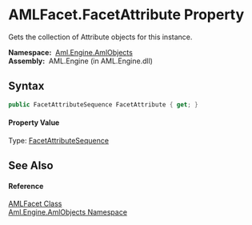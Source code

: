 AMLFacet.FacetAttribute Property
================================
Gets the collection of Attribute objects for this instance.

  **Namespace:**  [Aml.Engine.AmlObjects][1]  
  **Assembly:**  AML.Engine (in AML.Engine.dll)

Syntax
------

```csharp
public FacetAttributeSequence FacetAttribute { get; }
```

#### Property Value
Type: [FacetAttributeSequence][2]

See Also
--------

#### Reference
[AMLFacet Class][3]  
[Aml.Engine.AmlObjects Namespace][1]  

[1]: ../README.md
[2]: ../FacetAttributeSequence/README.md
[3]: README.md
[4]: https://www.automationml.org
[5]: ../../icons/logoShade.png